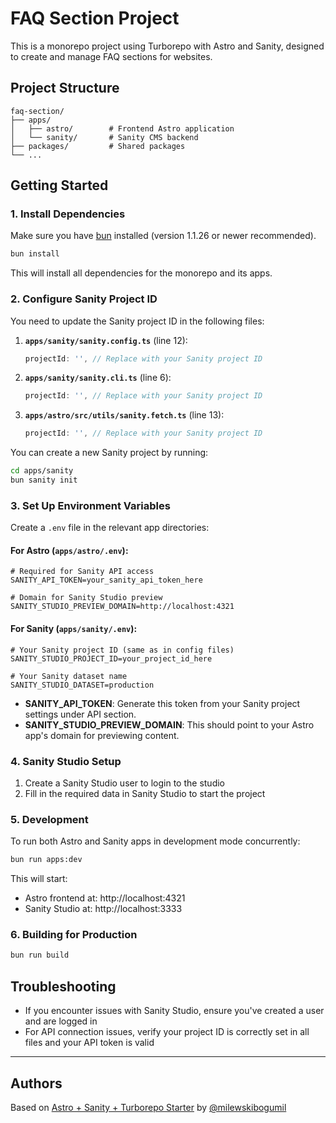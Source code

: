 # FAQ Section Project

This is a monorepo project using Turborepo with Astro and Sanity, designed to create and manage FAQ sections for websites.

## Project Structure

```
faq-section/
├── apps/
│   ├── astro/        # Frontend Astro application
│   └── sanity/       # Sanity CMS backend
├── packages/         # Shared packages
└── ...
```

## Getting Started

### 1. Install Dependencies

Make sure you have [bun](https://bun.sh/) installed (version 1.1.26 or newer recommended).

```sh
bun install
```

This will install all dependencies for the monorepo and its apps.

### 2. Configure Sanity Project ID

You need to update the Sanity project ID in the following files:

1. **`apps/sanity/sanity.config.ts`** (line 12):
   ```typescript
   projectId: '', // Replace with your Sanity project ID
   ```

2. **`apps/sanity/sanity.cli.ts`** (line 6):
   ```typescript
   projectId: '', // Replace with your Sanity project ID
   ```

3. **`apps/astro/src/utils/sanity.fetch.ts`** (line 13):
   ```typescript
   projectId: '', // Replace with your Sanity project ID
   ```

You can create a new Sanity project by running:
```sh
cd apps/sanity
bun sanity init
```

### 3. Set Up Environment Variables

Create a `.env` file in the relevant app directories:

#### For Astro (`apps/astro/.env`):

```env
# Required for Sanity API access
SANITY_API_TOKEN=your_sanity_api_token_here

# Domain for Sanity Studio preview
SANITY_STUDIO_PREVIEW_DOMAIN=http://localhost:4321
```

#### For Sanity (`apps/sanity/.env`):

```env
# Your Sanity project ID (same as in config files)
SANITY_STUDIO_PROJECT_ID=your_project_id_here

# Your Sanity dataset name
SANITY_STUDIO_DATASET=production
```

- **SANITY_API_TOKEN**: Generate this token from your Sanity project settings under API section.
- **SANITY_STUDIO_PREVIEW_DOMAIN**: This should point to your Astro app's domain for previewing content.

### 4. Sanity Studio Setup

1. Create a Sanity Studio user to login to the studio
2. Fill in the required data in Sanity Studio to start the project

### 5. Development

To run both Astro and Sanity apps in development mode concurrently:

```sh
bun run apps:dev
```

This will start:
- Astro frontend at: http://localhost:4321
- Sanity Studio at: http://localhost:3333

### 6. Building for Production

```sh
bun run build
```

## Troubleshooting

- If you encounter issues with Sanity Studio, ensure you've created a user and are logged in
- For API connection issues, verify your project ID is correctly set in all files and your API token is valid

---

## Authors

Based on [Astro + Sanity + Turborepo Starter](https://github.com/milewskibogumil/astro-sanity-turborepo-starter) by [@milewskibogumil](https://github.com/milewskibogumil)
